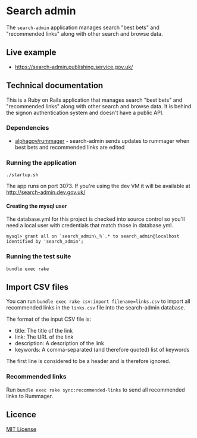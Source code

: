 # Search admin

The `search-admin` application manages search "best bets" and "recommended links" along with other search and browse data.

## Live example

- https://search-admin.publishing.service.gov.uk/

## Technical documentation

This is a Ruby on Rails application that manages search "best bets" and "recommended links" along with other search and browse data. It is behind the signon authentication system and doesn't have a public API.

### Dependencies

- [alphagov/rummager](https://github.com/alphagov/rummager) - search-admin sends updates to rummager when best bets and recommended links are edited

### Running the application

`./startup.sh`

The app runs on port 3073. If you're using the dev VM it will be available at http://search-admin.dev.gov.uk/

#### Creating the mysql user

The database.yml for this project is checked into source control so
you'll need a local user with credentials that match those in
database.yml.

    mysql> grant all on `search_admin\_%`.* to search_admin@localhost identified by 'search_admin';

### Running the test suite

`bundle exec rake`

## Import CSV files

You can run `bundle exec rake csv:import filename=links.csv` to import all recommended links in the
`links.csv` file into the search-admin database.

The format of the input CSV file is:

* title: The title of the link
* link: The URL of the link
* description: A description of the link
* keywords: A comma-separated (and therefore quoted) list of keywords

The first line is considered to be a header and is therefore ignored.

### Recommended links

Run `bundle exec rake sync:recommended-links` to send all recommended links to Rummager.

## Licence

[MIT License](LICENCE)
